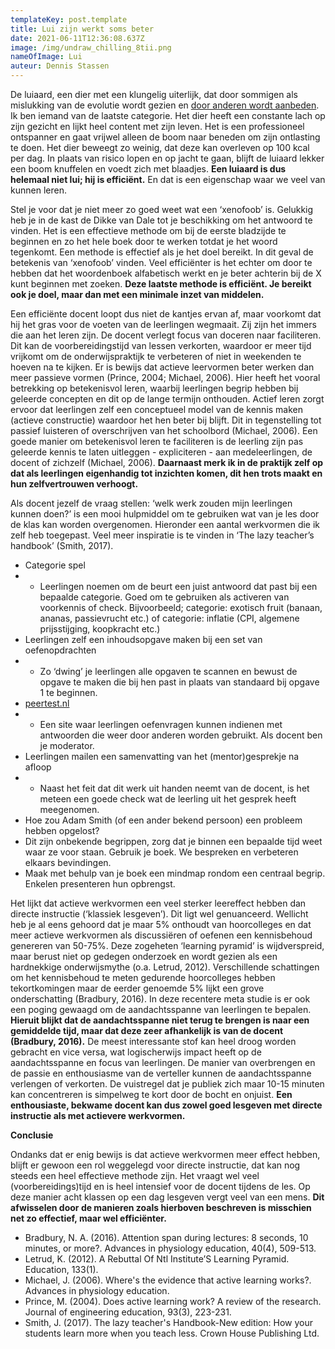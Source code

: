 ```yaml
---
templateKey: post.template
title: Lui zijn werkt soms beter
date: 2021-06-11T12:36:08.637Z
image: /img/undraw_chilling_8tii.png
nameOfImage: Lui
auteur: Dennis Stassen
---
```

<!--StartFragment-->

De luiaard, een dier met een klungelig uiterlijk, dat door sommigen als mislukking van de evolutie wordt gezien en [door anderen wordt aanbeden](https://youtu.be/m19jit19v9w). Ik ben iemand van de laatste categorie. Het dier heeft een constante lach op zijn gezicht en lijkt heel content met zijn leven. Het is een professioneel ontspanner en gaat vrijwel alleen de boom naar beneden om zijn ontlasting te doen. Het dier beweegt zo weinig, dat deze kan overleven op 100 kcal per dag. In plaats van risico lopen en op jacht te gaan, blijft de luiaard lekker een boom knuffelen en voedt zich met blaadjes. **Een luiaard is dus helemaal niet lui; hij is efficiënt.** En dat is een eigenschap waar we veel van kunnen leren.

Stel je voor dat je niet meer zo goed weet wat een ‘xenofoob’ is. Gelukkig heb je in de kast de Dikke van Dale tot je beschikking om het antwoord te vinden. Het is een effectieve methode om bij de eerste bladzijde te beginnen en zo het hele boek door te werken totdat je het woord tegenkomt. Een methode is effectief als je het doel bereikt. In dit geval de betekenis van ‘xenofoob’ vinden. Veel efficiënter is het echter om door te hebben dat het woordenboek alfabetisch werkt en je beter achterin bij de X kunt beginnen met zoeken. **Deze laatste methode is efficiënt. Je bereikt ook je doel, maar dan met een minimale inzet van middelen.**

Een efficiënte docent loopt dus niet de kantjes ervan af, maar voorkomt dat hij het gras voor de voeten van de leerlingen wegmaait. Zij zijn het immers die aan het leren zijn. De docent verlegt focus van doceren naar faciliteren. Dit kan de voorbereidingstijd van lessen verkorten, waardoor er meer tijd vrijkomt om de onderwijspraktijk te verbeteren of niet in weekenden te hoeven na te kijken. Er is bewijs dat actieve leervormen beter werken dan meer passieve vormen (Prince, 2004; Michael, 2006). Hier heeft het vooral betrekking op betekenisvol leren, waarbij leerlingen begrip hebben bij geleerde concepten en dit op de lange termijn onthouden. Actief leren zorgt ervoor dat leerlingen zelf een conceptueel model van de kennis maken (actieve constructie) waardoor het hen beter bij blijft. Dit in tegenstelling tot passief luisteren of overschrijven van het schoolbord (Michael, 2006). Een goede manier om betekenisvol leren te faciliteren is de leerling zijn pas geleerde kennis te laten uitleggen - expliciteren - aan medeleerlingen, de docent of zichzelf (Michael, 2006). **Daarnaast merk ik in de praktijk zelf op dat als leerlingen eigenhandig tot inzichten komen, dit hen trots maakt en hun zelfvertrouwen verhoogt.**

Als docent jezelf de vraag stellen: ‘welk werk zouden mijn leerlingen kunnen doen?’ is een mooi hulpmiddel om te gebruiken wat van je les door de klas kan worden overgenomen. Hieronder een aantal werkvormen die ik zelf heb toegepast. Veel meer inspiratie is te vinden in ‘The lazy teacher’s handbook’ (Smith, 2017).

* Categorie spel
* * Leerlingen noemen om de beurt een juist antwoord dat past bij een bepaalde categorie. Goed om te gebruiken als activeren van voorkennis of check. Bijvoorbeeld; categorie: exotisch fruit (banaan, ananas, passievrucht etc.) of categorie: inflatie (CPI, algemene prijsstijging, koopkracht etc.)
* Leerlingen zelf een inhoudsopgave maken bij een set van oefenopdrachten
* * Zo ‘dwing’ je leerlingen alle opgaven te scannen en bewust de opgave te maken die bij hen past in plaats van standaard bij opgave 1 te beginnen.
* [peertest.nl](http://peertest.nl/)
* * Een site waar leerlingen oefenvragen kunnen indienen met antwoorden die weer door anderen worden gebruikt. Als docent ben je moderator.
* Leerlingen mailen een samenvatting van het (mentor)gesprekje na afloop
* * Naast het feit dat dit werk uit handen neemt van de docent, is het meteen een goede check wat de leerling uit het gesprek heeft meegenomen.
* Hoe zou Adam Smith (of een ander bekend persoon) een probleem hebben opgelost?
* Dit zijn onbekende begrippen, zorg dat je binnen een bepaalde tijd weet waar ze voor staan. Gebruik je boek. We bespreken en verbeteren elkaars bevindingen.
* Maak met behulp van je boek een mindmap rondom een centraal begrip. Enkelen presenteren hun opbrengst.

Het lijkt dat actieve werkvormen een veel sterker leereffect hebben dan directe instructie (‘klassiek lesgeven’). Dit ligt wel genuanceerd. Wellicht heb je al eens gehoord dat je maar 5% onthoudt van hoorcolleges en dat meer actieve werkvormen als discussiëren of oefenen een kennisbehoud genereren van 50-75%. Deze zogeheten ‘learning pyramid’ is wijdverspreid, maar berust niet op gedegen onderzoek en wordt gezien als een hardnekkige onderwijsmythe (o.a. Letrud, 2012). Verschillende schattingen om het kennisbehoud te meten gedurende hoorcolleges hebben tekortkomingen maar de eerder genoemde 5% lijkt een grove onderschatting (Bradbury, 2016). In deze recentere meta studie is er ook een poging gewaagd om de aandachtsspanne van leerlingen te bepalen. **Hieruit blijkt dat de aandachtsspanne niet terug te brengen is naar een gemiddelde tijd, maar dat deze zeer afhankelijk is van de docent (Bradbury, 2016).** De meest interessante stof kan heel droog worden gebracht en vice versa, wat logischerwijs impact heeft op de aandachtsspanne en focus van leerlingen. De manier van overbrengen en de passie en enthousiasme van de verteller kunnen de aandachtsspanne verlengen of verkorten. De vuistregel dat je publiek zich maar 10-15 minuten kan concentreren is simpelweg te kort door de bocht en onjuist. **Een enthousiaste, bekwame docent kan dus zowel goed lesgeven met directe instructie als met actievere werkvormen.**

**Conclusie**

Ondanks dat er enig bewijs is dat actieve werkvormen meer effect hebben, blijft er gewoon een rol weggelegd voor directe instructie, dat kan nog steeds een heel effectieve methode zijn. Het vraagt wel veel (voorbereidings)tijd en is heel intensief voor de docent tijdens de les. Op deze manier acht klassen op een dag lesgeven vergt veel van een mens. **Dit afwisselen door de manieren zoals hierboven beschreven is misschien net zo effectief, maar wel efficiënter.**

* Bradbury, N. A. (2016). Attention span during lectures: 8 seconds, 10 minutes, or more?. Advances in physiology education, 40(4), 509-513.
* Letrud, K. (2012). A Rebuttal Of Ntl InstituteʼS Learning Pyramid. Education, 133(1).
* Michael, J. (2006). Where's the evidence that active learning works?. Advances in physiology education.
* Prince, M. (2004). Does active learning work? A review of the research. Journal of engineering education, 93(3), 223-231.
* Smith, J. (2017). The lazy teacher's Handbook-New edition: How your students learn more when you teach less. Crown House Publishing Ltd.

<!--EndFragment-->